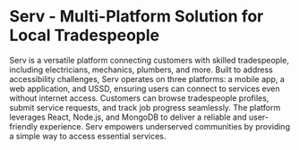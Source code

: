 # Serv - Multi-Platform Solution for Local Tradespeople

Serv is a versatile platform connecting customers with skilled tradespeople, including electricians, mechanics, plumbers, and more. Built to address accessibility challenges, Serv operates on three platforms: a mobile app, a web application, and USSD, ensuring users can connect to services even without internet access. Customers can browse tradespeople profiles, submit service requests, and track job progress seamlessly. The platform leverages React, Node.js, and MongoDB to deliver a reliable and user-friendly experience. Serv empowers underserved communities by providing a simple way to access essential services.

